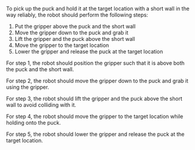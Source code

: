 To pick up the puck and hold it at the target location with a short wall in the way reliably, the robot should perform the following steps:

1. Put the gripper above the puck and the short wall
2. Move the gripper down to the puck and grab it
3. Lift the gripper and the puck above the short wall
4. Move the gripper to the target location
5. Lower the gripper and release the puck at the target location

For step 1, the robot should position the gripper such that it is above both the puck and the short wall. 

For step 2, the robot should move the gripper down to the puck and grab it using the gripper.

For step 3, the robot should lift the gripper and the puck above the short wall to avoid colliding with it. 

For step 4, the robot should move the gripper to the target location while holding onto the puck. 

For step 5, the robot should lower the gripper and release the puck at the target location.